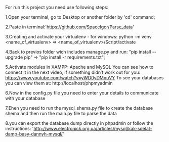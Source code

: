For run this project you need use following steps:

1.Open your terminal, go to Desktop or another folder by 'cd' command;

2.Paste in terminal:'https://github.com/SpaceIgor/Parse_data'

3.Creating and activate your virtualenv - for windows: python -m venv <name_of_virtualenv> => <name_of_virtualenv>/Script/activate

4.Back to previos folder wich includes manage.py and run: "pip install --upgrade pip" => "pip install -r requirements.txt";

5.Activate modules in XAMPP: Apache and MySQL You can see how to connect it in the next video, if something didn’t work out for you: https://www.youtube.com/watch?v=yWD0yDMouVY To see your databases you can view them at: http://localhost/phpmyadmin

6.Now in the config.py file you need to enter your details to communicate with your database

7.Еhen you need to run the mysql_shema.py file to create the database shema and then run the main.py file to parse the data

8.you can export the database dump directly in phpadmin or follow the instructions: 'http://www.electronick.org.ua/articles/mysql/kak-sdelat-damp-basy-dannyh-mysql/'
